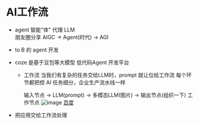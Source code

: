 # AI工作流
  - agent 智能"体"  代理  LLM  
    朋友圈分享
    AIGC -> Agent(时代) -> AGI
  - to B 的 agent 开发
    
  - coze 是基于豆包等大模型 低代码Agent 开发平台
    - 工作流
      当我们有复杂的任务交给LLM时，prompt 就让位给工作流
      每个环节都把控
      AI 任务细分，企业生产流水线一样

      输入节点 -> LLM(prompt) -> 多模态LLM(图片) -> 输出节点(组织一下)
      工作节点
      ![image](https://pic3.zhimg.com/v2-5fb13110e1de13d4c11e6e7f5b8026da_r.jpg)
      [百度](https://www.baidu.com)

- 把应用交给工作流处理